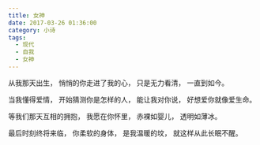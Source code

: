 ```yaml
---
title: 女神
date: 2017-03-26 01:36:00
category: 小诗
tags:
  - 现代
  - 自我
  - 女神
---
```


从我那天出生，
悄悄的你走进了我的心，
只是无力看清，
一直到如今。

当我懂得爱情，
开始猜测你是怎样的人，
能让我对你说，
好想爱你就像爱生命。

等我们那天互相的拥抱，
我愿在你怀里，
赤裸如婴儿，
透明如薄冰。

最后时刻终将来临，
你柔软的身体，
是我温暖的坟，
就这样从此长眠不醒。
